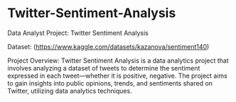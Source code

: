 # Twitter-Sentiment-Analysis

Data Analyst Project: Twitter Sentiment Analysis

Dataset: (https://www.kaggle.com/datasets/kazanova/sentiment140)

Project Overview:
Twitter Sentiment Analysis is a data analytics project that involves analyzing a
dataset of tweets to determine the sentiment expressed in each tweet—whether it
is positive, negative. The project aims to gain insights into public
opinions, trends, and sentiments shared on Twitter, utilizing data analytics
techniques.
